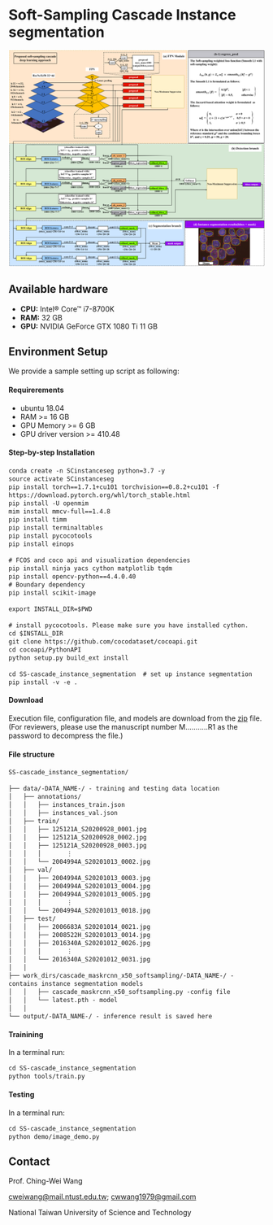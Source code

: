 # Soft-Sampling Cascade Instance segmentation

<img width="1299" src="CMRCNN_architecture.png">

<!-- ## Associated paper
Wang C.*, Huang S., Lee Y., Shen Y., Meng S., Gaol J.(2022) Deep Learning for Bone Marrow Cell Detection and Classification on Whole-Slide Images, Medical Image Analysis, vol 75, 102270, 1-15 (SCI IF=13.828, 2/113 COMP. SCI., INTER. APP.). 
If you use any materials here, please cite our publication.  

## Cloud Demo
AI inference process and results are shown in the dmeo [video](https://drive.google.com/file/d/1BnJMrl5gJLrLxgFycA2eJXmcHHZ_dKyG/view?usp=sharing).

#### Device specifications
- **CPU:** Intel Xeon Gold 6148
- **RAM:** 512 GB
- **GPU:** NVIDIA TITAN RTX 24 GB * 4

#### Time consumption
- **Data extraction time:** 328 seconds
- **AI Inference time:** 336 seconds

In the cloud demo, the system gets a WSI file from the remote NAS, and hence the data extraction time takes more than the workstation demo.


## Workstation Demo
AI inference process and results as follows with demo data 1M14.mrxs.
##### ![result](result_screenshot.png)

#### Device specifications
- **CPU:** Intel Core i9-7900X
- **RAM:** 128 GB
- **GPU:** NVIDIA GeForce GTX 1080 Ti 11 GB * 2

#### Time consumption
- **Data extraction time:** 6 seconds
- **AI Inference time:** 94 seconds

In the workstation demo, the WSI file is stored locally, and hence the data extraction time takes less than the cloud demo. -->

## Available hardware
- **CPU:** Intel® Core™ i7-8700K 
- **RAM:** 32 GB
- **GPU:** NVIDIA GeForce GTX 1080 Ti 11 GB 


## Environment Setup
We  provide a sample setting up script as following:

#### Requirerements
- ubuntu 18.04
- RAM >= 16 GB
- GPU Memory >= 6 GB
- GPU driver version >= 410.48

#### Step-by-step Installation
```
conda create -n SCinstanceseg python=3.7 -y
source activate SCinstanceseg
pip install torch==1.7.1+cu101 torchvision==0.8.2+cu101 -f https://download.pytorch.org/whl/torch_stable.html
pip install -U openmim
mim install mmcv-full==1.4.8
pip install timm
pip install terminaltables
pip install pycocotools
pip install einops

# FCOS and coco api and visualization dependencies
pip install ninja yacs cython matplotlib tqdm
pip install opencv-python==4.4.0.40
# Boundary dependency
pip install scikit-image
 
export INSTALL_DIR=$PWD
 
# install pycocotools. Please make sure you have installed cython.
cd $INSTALL_DIR
git clone https://github.com/cocodataset/cocoapi.git
cd cocoapi/PythonAPI
python setup.py build_ext install

cd SS-cascade_instance_segmentation  # set up instance segmentation
pip install -v -e . 

```

#### Download
Execution file, configuration file, and models are download from the [zip](https://drive.google.com/file/d/1Fc_QiMBoT5AYqoNXZKgNRWilRBP39_5l/view?usp=share_link) file.  (For reviewers, please use the manuscript number M...........R1 as the password to decompress the file.)

#### File structure
```
SS-cascade_instance_segmentation/

├── data/-DATA_NAME-/ - training and testing data location
│   ├── annotations/
│   │   ├── instances_train.json
│   │   ├── instances_val.json
│   ├── train/
│   │   ├── 125121A_S20200928_0001.jpg
│   │   ├── 125121A_S20200928_0002.jpg
│   │   ├── 125121A_S20200928_0003.jpg
│   │   │       ⋮
│   │   └── 2004994A_S20201013_0002.jpg
│   ├── val/
│   │   ├── 2004994A_S20201013_0003.jpg
│   │   ├── 2004994A_S20201013_0004.jpg
│   │   ├── 2004994A_S20201013_0005.jpg
│   │   │       ⋮
│   │   └── 2004994A_S20201013_0018.jpg
│   ├── test/
│   │   ├── 2006683A_S20201014_0021.jpg
│   │   ├── 2008522H_S20201013_0014.jpg
│   │   ├── 2016340A_S20201012_0026.jpg
│   │   │       ⋮
│   │   └── 2016340A_S20201012_0031.jpg
│   │
├── work_dirs/cascade_maskrcnn_x50_softsampling/-DATA_NAME-/ - contains instance segmentation models
│   │   ├── cascade_maskrcnn_x50_softsampling.py -config file
│   │   └── latest.pth - model
│   │
└── output/-DATA_NAME-/ - inference result is saved here

```

#### Trainining

In a terminal run:
```
cd SS-cascade_instance_segmentation  
python tools/train.py
```

#### Testing
<!-- Change "DATA_NAME" with a different data set in :83
Change config file in :18
Change model in :19 -->

In a terminal run:
```
cd SS-cascade_instance_segmentation  
python demo/image_demo.py
```


<!-- ## License
This extension to the Caffe library is released under a creative commons license, which allows for personal and research use only. For a commercial license please contact Prof Ching-Wei Wang. You can view a license summary here:  
http://creativecommons.org/licenses/by-nc/4.0/ -->


## Contact
Prof. Ching-Wei Wang  
  
cweiwang@mail.ntust.edu.tw; cwwang1979@gmail.com  
  
National Taiwan University of Science and Technology

